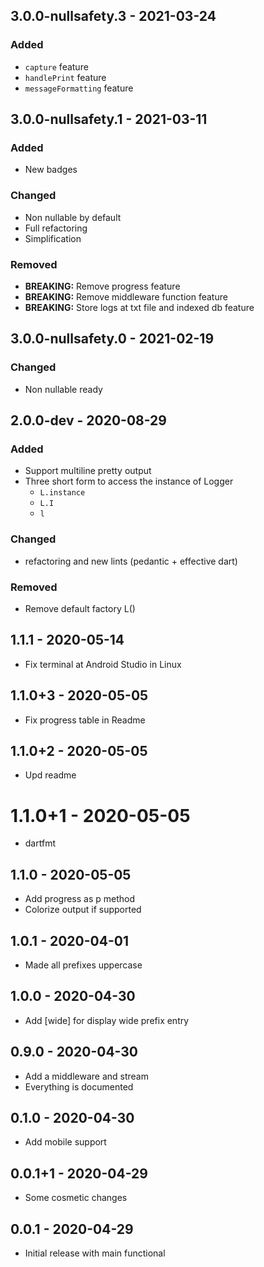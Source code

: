 ## 3.0.0-nullsafety.3 - 2021-03-24  
### Added  
- `capture` feature  
- `handlePrint` feature  
- `messageFormatting` feature  

## 3.0.0-nullsafety.1 - 2021-03-11  
### Added  
- New badges  
  
### Changed  
- Non nullable by default  
- Full refactoring  
- Simplification  
  
### Removed  
- **BREAKING:** Remove progress feature  
- **BREAKING:** Remove middleware function feature  
- **BREAKING:** Store logs at txt file and indexed db feature  
  
  
## 3.0.0-nullsafety.0 - 2021-02-19  
### Changed  
- Non nullable ready  

## 2.0.0-dev - 2020-08-29  
### Added  
- Support multiline pretty output  
- Three short form to access the instance of Logger  
   + `L.instance`  
   + `L.I`  
   + `l`  
  
### Changed  
- refactoring and new lints (pedantic + effective dart)  
  
### Removed  
- Remove default factory L()  
  
  
## 1.1.1 - 2020-05-14  
  
- Fix terminal at Android Studio in Linux  
  
  
## 1.1.0+3 - 2020-05-05  
  
- Fix progress table in Readme  
  
  
## 1.1.0+2 - 2020-05-05  

- Upd readme  
  
  
# 1.1.0+1 - 2020-05-05  
  
- dartfmt    
  

## 1.1.0 - 2020-05-05  
  
- Add progress as p method  
- Colorize output if supported  
  
  
## 1.0.1 - 2020-04-01  
  
- Made all prefixes uppercase  
  
  
## 1.0.0 - 2020-04-30  
  
- Add [wide] for display wide prefix entry  
  
  
## 0.9.0 - 2020-04-30  
  
- Add a middleware and stream  
- Everything is documented  
  
  
## 0.1.0 - 2020-04-30  
  
- Add mobile support  
  
  
## 0.0.1+1 - 2020-04-29  
  
- Some cosmetic changes  
  
  
## 0.0.1 - 2020-04-29  
  
- Initial release with main functional  
  
  